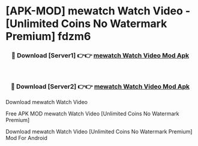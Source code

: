 # [APK-MOD] mewatch  Watch Video - [Unlimited Coins No Watermark Premium] fdzm6



<div align="center">
<h3>🔴 Download [Server1] 👉👉 <a href="https://momento.my/?title=mewatch__Watch_Video">mewatch  Watch Video Mod Apk</a></h3><br>

<h3>🔴 Download [Server2] 👉👉 <a href="https://momento.my/?title=mewatch__Watch_Video">mewatch  Watch Video Mod Apk</a></h3>
</div>



Download mewatch  Watch Video 

Free APK MOD mewatch  Watch Video [Unlimited Coins No Watermark Premium]

Download mewatch  Watch Video [Unlimited Coins No Watermark Premium] Mod For Android

